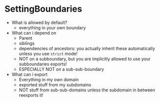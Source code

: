 # SettingBoundaries

* What is allowed by default?
  * everything in your own boundary
* What can i depend on
  * Parent
  * siblings 
  * dependencies of ancestors: you actually inherit these automatically unless you use `strict` mode!
  * NOT on a subboundary, but you are implicitly allowed to use your subboundaries exports!
  * ESPECIALLY NOT on a sub-sub-boundary
* What can i export
  * Everything in my own domain
  * exported stuff from my subdomains
  * NOT stuff from sub-sub-domains unless the subdomain in between reexports it!
